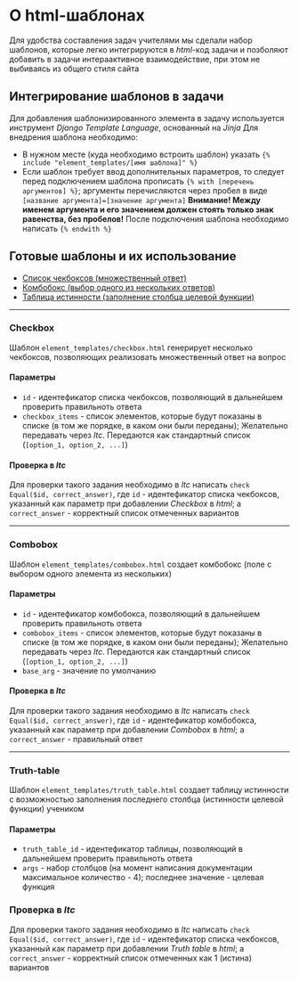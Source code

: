# О html-шаблонах
Для удобства составления задач учителями мы сделали набор шаблонов, которые легко интегрируются в _html_-код задачи и позболяют добавить в задачи интераактивное взаимодействие, при этом не выбиваясь из общего стиля сайта

## Интегрирование шаблонов в задачи
Для добавления шаблонизированного элемента в задачу используется инструмент _Django Template Language_, основанный на _Jinja_
Для внедрения шаблона необходимо:
- В нужном месте (куда необходимо встроить шаблон) указать `{% include "element_templates/[имя шаблона]" %}`
- Если шаблон требует ввод дополнительных параметров, то следует перед подключением шаблона прописать `{% with [перечень аргументов] %}`; аргументы перечисляются через пробел в виде `[название аргумента]=[значение аргумента]` **Внимание! Между именем аргумента и его значением должен стоять только знак равенства, без пробелов!** После подключения шаблона необходимо написать `{% endwith %}`

## Готовые шаблоны и их использование

- [Список чекбоксов (множественный ответ)](#checkbox)
- [Комбобокс (выбор одного из нескольких ответов)](#combobox)
- [Таблица истинности (заполнение столбца целевой функции)](#truth-table)

---
### Checkbox
Шаблон `element_templates/checkbox.html` генерирует несколько чекбоксов, позволяющих реализовать множественный ответ на вопрос

#### Параметры
- `id` - идентефикатор списка чекбоксов, позволяющий в дальнейшем проверить правильноть ответа
- `checkbox_items` - список элементов, которые будут показаны в списке (в том же порядке, в каком они были переданы); Желательно передавать через _ltc_. Передаются как стандартный список (`[option_1, option_2, ...]`)

#### Проверка в _ltc_
Для проверки такого задания необходимо в _ltc_ написать `check Equal($id, correct_answer)`, где `id` - идентефикатор списка чекбоксов, указанный как параметр при добавлении _Checkbox_ в _html_; а `correct_answer` - корректный список отмеченных вариантов

---
### Combobox
Шаблон `element_templates/combobox.html` создает комбобокс (поле с выбором одного элемента из нескольких)

#### Параметры
- `id` - идентефикатор комбобокса, позволяющий в дальнейшем проверить правильноть ответа
- `combobox_items` - список элементов, которые будут показаны в списке (в том же порядке, в каком они были переданы); Желательно передавать через _ltc_. Передаются как стандартный список (`[option_1, option_2, ...]`)
- `base_arg` - значение по умолчанию

#### Проверка в _ltc_
Для проверки такого задания необходимо в _ltc_ написать `check Equal($id, correct_answer)`, где `id` - идентефикатор комбобокса, указанный как параметр при добавлении _Combobox_ в _html_; а `correct_answer` - правильный ответ

---
### Truth-table
Шаблон `element_templates/truth_table.html` создает таблицу истинности с возможностью заполнения последнего столбца (истинности целевой функции) учеником

#### Параметры
- `truth_table_id` - идентефикатор таблицы, позволяющий в дальнейшем проверить правильноть ответа
- `args` - набор столбцов (на момент написания документации максимальное количество - 4); последнее значение - целевая функция

### Проверка в _ltc_
Для проверки такого задания необходимо в _ltc_ написать `check Equal($id, correct_answer)`, где `id` - идентефикатор списка чекбоксов, указанный как параметр при добавлении _Truth table_ в _html_; а `correct_answer` - корректный список отмеченных как 1 (истина) вариантов
